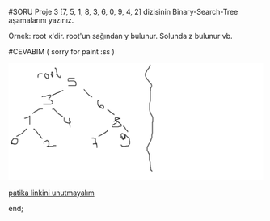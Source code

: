 #SORU
Proje 3
[7, 5, 1, 8, 3, 6, 0, 9, 4, 2] dizisinin Binary-Search-Tree aşamalarını yazınız.

Örnek: root x'dir. root'un sağından y bulunur. Solunda z bulunur vb.

#CEVABIM ( sorry for paint :ss )

![Cevabım](cevap.png)

[patika linkini unutmayalım](patika.dev)

end;
